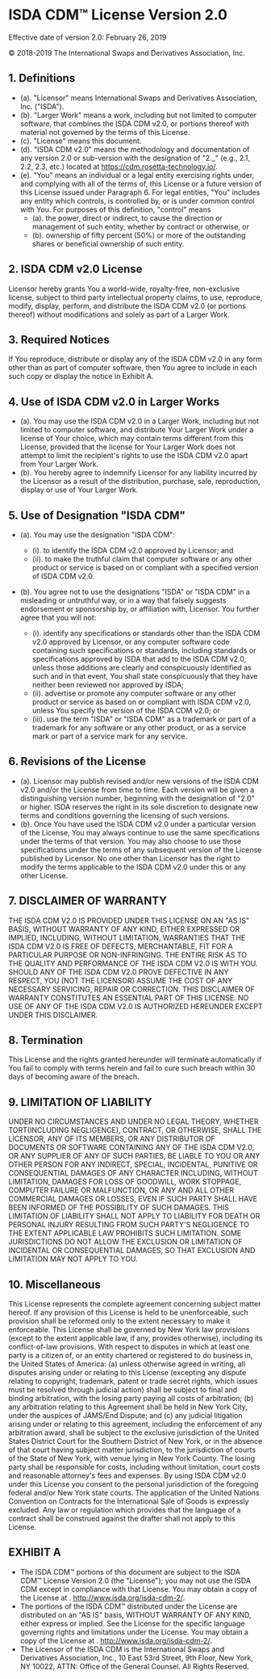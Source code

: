 # ISDA CDM™ License Version 2.0

Effective date of version 2.0: February 26, 2019

© 2018-2019 The International Swaps and Derivatives Association, Inc.

## 1. Definitions

- (a).  "Licensor" means International Swaps and Derivatives Association,
Inc. ("ISDA").
- (b).  "Larger Work" means a work, including but not limited to computer
software, that combines the ISDA CDM v2.0, or portions thereof with
material not governed by the terms of this License.
- (c).  "License" means this document.
- (d).  "ISDA CDM v2.0" means the methodology and documentation of any
version 2.0 or sub-version with the designation of "2._" (e.g.,
2.1, 2.2, 2.3, etc.) located at
<https://cdm.rosetta-technology.io/>.
- (e).  "You" means an individual or a legal entity exercising rights under,
and complying with all of the terms of, this License or a future
version of this License issued under Paragraph 6. For legal
entities, "You" includes any entity which controls, is controlled
by, or is under common control with You. For purposes of this
definition, "control" means 
  - (a). the power, direct or indirect, to
  cause the direction or management of such entity, whether by
  contract or otherwise, or 
  - (b). ownership of fifty percent (50%) or
    more of the outstanding shares or beneficial ownership of such
    entity.

## 2. ISDA CDM v2.0 License

Licensor hereby grants You a world-wide, royalty-free, non-exclusive
license, subject to third party intellectual property claims, to use,
reproduce, modify, display, perform, and distribute the ISDA CDM v2.0
(or portions thereof) without modifications and solely as part of a
Larger Work.

## 3. Required Notices

If You reproduce, distribute or display any of the ISDA CDM v2.0 in any
form other than as part of computer software, then You agree to include
in each such copy or display the notice in Exhibit A.

## 4. Use of ISDA CDM v2.0 in Larger Works

- (a).  You may use the ISDA CDM v2.0 in a Larger Work, including but not
limited to computer software, and distribute Your Larger Work under
a license of Your choice, which may contain terms different from
this License, provided that the license for Your Larger Work does
not attempt to limit the recipient's rights to use the ISDA CDM v2.0
apart from Your Larger Work.
- (b).  You hereby agree to indemnify Licensor for any liability incurred by
the Licensor as a result of the distribution, purchase, sale,
reproduction, display or use of Your Larger Work.

## 5. Use of Designation \"ISDA CDM\"

- (a). You may use the designation "ISDA CDM":

  - (i).  to identify the ISDA CDM v2.0 approved by Licensor; and
  - (ii). to make the truthful claim that computer software or any other
  product or service is based on or compliant with a specified version
  of ISDA CDM v2.0.

- (b). You agree not to use the designations "ISDA" or "ISDA CDM" in a
misleading or untruthful way, or in a way that falsely suggests
endorsement or sponsorship by, or affiliation with, Licensor. You
further agree that you will not:

  - (i).  identify any specifications or standards other than the ISDA CDM
  v2.0 approved by Licensor, or any computer software code containing
  such specifications or standards, including standards or
  specifications approved by ISDA that add to the ISDA CDM v2.0,
  unless those additions are clearly and conspicuously identified as
  such and in that event, You shall state conspicuously that they have
  neither been reviewed nor approved by ISDA;
  - (ii). advertise or promote any computer software or any other product or
  service as based on or compliant with ISDA CDM v2.0, unless You
  specify the version of the ISDA CDM v2.0; or
  - (iii). use the term "ISDA" or "ISDA CDM" as a trademark or part of a
  trademark for any software or any other product, or as a service
  mark or part of a service mark for any service.

## 6. Revisions of the License

- (a).  Licensor may publish revised and/or new versions of the ISDA CDM
v2.0 and/or the License from time to time. Each version will be
given a distinguishing version number, beginning with the
designation of "2.0" or higher. ISDA reserves the right in its sole
discretion to designate new terms and conditions governing the
licensing of such versions.
- (b).  Once You have used the ISDA CDM v2.0 under a particular version of
the License, You may always continue to use the same specifications
under the terms of that version. You may also choose to use those
specifications under the terms of any subsequent version of the
License published by Licensor. No one other than Licensor has the
right to modify the terms applicable to the ISDA CDM v2.0 under this
or any other License.

## 7. DISCLAIMER OF WARRANTY

THE ISDA CDM V2.0 IS PROVIDED UNDER THIS LICENSE ON AN "AS IS" BASIS,
WITHOUT WARRANTY OF ANY KIND, EITHER EXPRESSED OR IMPLIED, INCLUDING,
WITHOUT LIMITATION, WARRANTIES THAT THE ISDA CDM V2.0 IS FREE OF
DEFECTS, MERCHANTABLE, FIT FOR A PARTICULAR PURPOSE OR NON-INFRINGING.
THE ENTIRE RISK AS TO THE QUALITY AND PERFORMANCE OF THE ISDA CDM V2.0
IS WITH YOU. SHOULD ANY OF THE ISDA CDM V2.0 PROVE DEFECTIVE IN ANY
RESPECT, YOU (NOT THE LICENSOR) ASSUME THE COST OF ANY NECESSARY
SERVICING, REPAIR OR CORRECTION. THIS DISCLAIMER OF WARRANTY CONSTITUTES
AN ESSENTIAL PART OF THIS LICENSE. NO USE OF ANY OF THE ISDA CDM V2.0 IS
AUTHORIZED HEREUNDER EXCEPT UNDER THIS DISCLAIMER.

## 8. Termination

This License and the rights granted hereunder will terminate
automatically if You fail to comply with terms herein and fail to cure
such breach within 30 days of becoming aware of the breach.

## 9. LIMITATION OF LIABILITY

UNDER NO CIRCUMSTANCES AND UNDER NO LEGAL THEORY, WHETHER TORT(INCLUDING
NEGLIGENCE), CONTRACT, OR OTHERWISE, SHALL THE LICENSOR, ANY OF ITS
MEMBERS, OR ANY DISTRIBUTOR OF DOCUMENTS OR SOFTWARE CONTAINING ANY OF
THE ISDA CDM V2.0, OR ANY SUPPLIER OF ANY OF SUCH PARTIES, BE LIABLE TO
YOU OR ANY OTHER PERSON FOR ANY INDIRECT, SPECIAL, INCIDENTAL, PUNITIVE
OR CONSEQUENTIAL DAMAGES OF ANY CHARACTER INCLUDING, WITHOUT LIMITATION,
DAMAGES FOR LOSS OF GOODWILL, WORK STOPPAGE, COMPUTER FAILURE OR
MALFUNCTION, OR ANY AND ALL OTHER COMMERCIAL DAMAGES OR LOSSES, EVEN IF
SUCH PARTY SHALL HAVE BEEN INFORMED OF THE POSSIBILITY OF SUCH DAMAGES.
THIS LIMITATION OF LIABILITY SHALL NOT APPLY TO LIABILITY FOR DEATH OR
PERSONAL INJURY RESULTING FROM SUCH PARTY'S NEGLIGENCE TO THE EXTENT
APPLICABLE LAW PROHIBITS SUCH LIMITATION. SOME JURISDICTIONS DO NOT
ALLOW THE EXCLUSION OR LIMITATION OF INCIDENTAL OR CONSEQUENTIAL
DAMAGES, SO THAT EXCLUSION AND LIMITATION MAY NOT APPLY TO YOU.

## 10. Miscellaneous

This License represents the complete agreement concerning subject matter
hereof. If any provision of this License is held to be unenforceable,
such provision shall be reformed only to the extent necessary to make it
enforceable. This License shall be governed by New York law provisions
(except to the extent applicable law, if any, provides otherwise),
including its conflict-of-law provisions. With respect to disputes in
which at least one party is a citizen of, or an entity chartered or
registered to do business in, the United States of America: (a) unless
otherwise agreed in writing, all disputes arising under or relating to
this License (excepting any dispute relating to copyright, trademark,
patent or trade secret rights, which issues must be resolved through
judicial action) shall be subject to final and binding arbitration, with
the losing party paying all costs of arbitration; (b) any arbitration
relating to this Agreement shall be held in New York City, under the
auspices of JAMS/End Dispute; and (c) any judicial litigation arising
under or relating to this agreement, including the enforcement of any
arbitration award, shall be subject to the exclusive jurisdiction of the
United States District Court for the Southern District of New York, or
in the absence of that court having subject matter jurisdiction, to the
jurisdiction of courts of the State of New York, with venue lying in New
York County. The losing party shall be responsible for costs, including
without limitation, court costs and reasonable attorney's fees and
expenses. By using ISDA CDM v2.0 under this License you consent to the
personal jurisdiction of the foregoing federal and/or New York state
courts. The application of the United Nations Convention on Contracts
for the International Sale of Goods is expressly excluded. Any law or
regulation which provides that the language of a contract shall be
construed against the drafter shall not apply to this License.

## EXHIBIT A

- The ISDA CDM™ portions of this document are subject to the ISDA CDM™
    License Version 2.0 (the "License"); you may not use the ISDA CDM
    except in compliance with that License. You may obtain a copy of the
    License at . <http://www.isda.org/isda-cdm-2/>.
- The portions of the ISDA CDM™ distributed under the License are
    distributed on an "AS IS" basis, WITHOUT WARRANTY OF ANY KIND,
    either express or implied. See the License for the specific language
    governing rights and limitations under the License. You may obtain a
    copy of the License at . <http://www.isda.org/isda-cdm-2/>.
- The Licensor of the ISDA CDM is the International Swaps and
    Derivatives Association, Inc., 10 East 53rd Street, 9th Floor, New
    York, NY 10022, ATTN: Office of the General Counsel. All Rights
    Reserved.
    